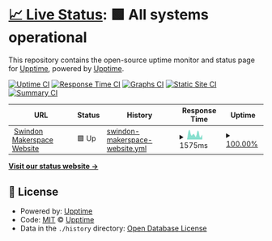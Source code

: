 # [📈 Live Status](https://swindonmakers.github.io/uptime-monitor): <!--live status--> **🟩 All systems operational**

This repository contains the open-source uptime monitor and status page for [Upptime](https://upptime.js.org), powered by [Upptime](https://github.com/upptime/upptime).

[![Uptime CI](https://github.com/swindonmakers/uptime-monitor/workflows/Uptime%20CI/badge.svg)](https://github.com/swindonmakers/uptime-monitor/actions?query=workflow%3A%22Uptime+CI%22)
[![Response Time CI](https://github.com/swindonmakers/uptime-monitor/workflows/Response%20Time%20CI/badge.svg)](https://github.com/swindonmakers/uptime-monitor/actions?query=workflow%3A%22Response+Time+CI%22)
[![Graphs CI](https://github.com/swindonmakers/uptime-monitor/workflows/Graphs%20CI/badge.svg)](https://github.com/swindonmakers/uptime-monitor/actions?query=workflow%3A%22Graphs+CI%22)
[![Static Site CI](https://github.com/swindonmakers/uptime-monitor/workflows/Static%20Site%20CI/badge.svg)](https://github.com/swindonmakers/uptime-monitor/actions?query=workflow%3A%22Static+Site+CI%22)
[![Summary CI](https://github.com/swindonmakers/uptime-monitor/workflows/Summary%20CI/badge.svg)](https://github.com/swindonmakers/uptime-monitor/actions?query=workflow%3A%22Summary+CI%22)

<!--start: status pages-->
<!-- This summary is generated by Upptime (https://github.com/upptime/upptime) -->
<!-- Do not edit this manually, your changes will be overwritten -->
<!-- prettier-ignore -->
| URL | Status | History | Response Time | Uptime |
| --- | ------ | ------- | ------------- | ------ |
| <img alt="" src="https://icons.duckduckgo.com/ip3/www.swindon-makerspace.org.ico" height="13"> [Swindon Makerspace Website](https://www.swindon-makerspace.org/) | 🟩 Up | [swindon-makerspace-website.yml](https://github.com/swindonmakers/uptime-monitor/commits/HEAD/history/swindon-makerspace-website.yml) | <details><summary><img alt="Response time graph" src="./graphs/swindon-makerspace-website/response-time-week.png" height="20"> 1575ms</summary><br><a href="https://swindonmakers.github.io/uptime-monitor/history/swindon-makerspace-website"><img alt="Response time 2382" src="https://img.shields.io/endpoint?url=https%3A%2F%2Fraw.githubusercontent.com%2Fswindonmakers%2Fuptime-monitor%2FHEAD%2Fapi%2Fswindon-makerspace-website%2Fresponse-time.json"></a><br><a href="https://swindonmakers.github.io/uptime-monitor/history/swindon-makerspace-website"><img alt="24-hour response time 1734" src="https://img.shields.io/endpoint?url=https%3A%2F%2Fraw.githubusercontent.com%2Fswindonmakers%2Fuptime-monitor%2FHEAD%2Fapi%2Fswindon-makerspace-website%2Fresponse-time-day.json"></a><br><a href="https://swindonmakers.github.io/uptime-monitor/history/swindon-makerspace-website"><img alt="7-day response time 1575" src="https://img.shields.io/endpoint?url=https%3A%2F%2Fraw.githubusercontent.com%2Fswindonmakers%2Fuptime-monitor%2FHEAD%2Fapi%2Fswindon-makerspace-website%2Fresponse-time-week.json"></a><br><a href="https://swindonmakers.github.io/uptime-monitor/history/swindon-makerspace-website"><img alt="30-day response time 1800" src="https://img.shields.io/endpoint?url=https%3A%2F%2Fraw.githubusercontent.com%2Fswindonmakers%2Fuptime-monitor%2FHEAD%2Fapi%2Fswindon-makerspace-website%2Fresponse-time-month.json"></a><br><a href="https://swindonmakers.github.io/uptime-monitor/history/swindon-makerspace-website"><img alt="1-year response time 2402" src="https://img.shields.io/endpoint?url=https%3A%2F%2Fraw.githubusercontent.com%2Fswindonmakers%2Fuptime-monitor%2FHEAD%2Fapi%2Fswindon-makerspace-website%2Fresponse-time-year.json"></a></details> | <details><summary><a href="https://swindonmakers.github.io/uptime-monitor/history/swindon-makerspace-website">100.00%</a></summary><a href="https://swindonmakers.github.io/uptime-monitor/history/swindon-makerspace-website"><img alt="All-time uptime 99.90%" src="https://img.shields.io/endpoint?url=https%3A%2F%2Fraw.githubusercontent.com%2Fswindonmakers%2Fuptime-monitor%2FHEAD%2Fapi%2Fswindon-makerspace-website%2Fuptime.json"></a><br><a href="https://swindonmakers.github.io/uptime-monitor/history/swindon-makerspace-website"><img alt="24-hour uptime 100.00%" src="https://img.shields.io/endpoint?url=https%3A%2F%2Fraw.githubusercontent.com%2Fswindonmakers%2Fuptime-monitor%2FHEAD%2Fapi%2Fswindon-makerspace-website%2Fuptime-day.json"></a><br><a href="https://swindonmakers.github.io/uptime-monitor/history/swindon-makerspace-website"><img alt="7-day uptime 100.00%" src="https://img.shields.io/endpoint?url=https%3A%2F%2Fraw.githubusercontent.com%2Fswindonmakers%2Fuptime-monitor%2FHEAD%2Fapi%2Fswindon-makerspace-website%2Fuptime-week.json"></a><br><a href="https://swindonmakers.github.io/uptime-monitor/history/swindon-makerspace-website"><img alt="30-day uptime 99.90%" src="https://img.shields.io/endpoint?url=https%3A%2F%2Fraw.githubusercontent.com%2Fswindonmakers%2Fuptime-monitor%2FHEAD%2Fapi%2Fswindon-makerspace-website%2Fuptime-month.json"></a><br><a href="https://swindonmakers.github.io/uptime-monitor/history/swindon-makerspace-website"><img alt="1-year uptime 99.90%" src="https://img.shields.io/endpoint?url=https%3A%2F%2Fraw.githubusercontent.com%2Fswindonmakers%2Fuptime-monitor%2FHEAD%2Fapi%2Fswindon-makerspace-website%2Fuptime-year.json"></a></details>

<!--end: status pages-->

[**Visit our status website →**](https://swindonmakers.github.io/uptime-monitor)

## 📄 License

- Powered by: [Upptime](https://github.com/upptime/upptime)
- Code: [MIT](./LICENSE) © [Upptime](https://upptime.js.org)
- Data in the `./history` directory: [Open Database License](https://opendatacommons.org/licenses/odbl/1-0/)

